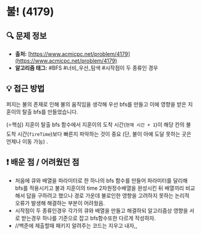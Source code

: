 # 불!  (4179)

## 🔍 문제 정보

- **출처:** [https://www.acmicpc.net/problem/4179](https://www.acmicpc.net/problem/4179)
- **알고리즘 태그:** #BFS #너비_우선_탐색 #시작점이 두 종류인 경우

## 💡 접근 방법

퍼지는 불의 존재로 인해 불의 움직임을 생각해 우선 bfs를 만들고 이에 영향을 받은 지훈이의 탈출 bfs를 만들었습니다.


(⭐핵심) 지훈이 탈출 bfs 함수에서 지훈이의 도착 시간(`현재 시간 + 1`)이 해당 칸의 불 도착 시간(`fireTime`)보다 빠른지 파악하는 것이 중요
(단, 불이 아예 도달 못하는 곳은 언제나 이동 가능)
.

## ❗️ 배운 점 / 어려웠던 점

- 처음에 큐와 배열을 파라미터로 한 하나의 bfs 함수를 만들어 파라미터를 달리해 bfs를 적용시키고 불과 지훈이의 time 2차원정수배열을 완성시킨 뒤 배열끼리 비교해서 답을 구하려고 했으나 경로 가운데 불로인한 영향을 고려하지 못하는 논리적 오류가 발생해 해결하는 부분이 어려웠음.
- 시작점이 두 종류인경우 각가의 큐와 배열을 만들고 해결하되 알고리즘상 영향을 서로 받는경우 하나를 기준으로 잡고 bfs함수또한 다르게 작성하자.
- //백준에 제출할때 패키지 알려주는 코드는 지우고 내자,,